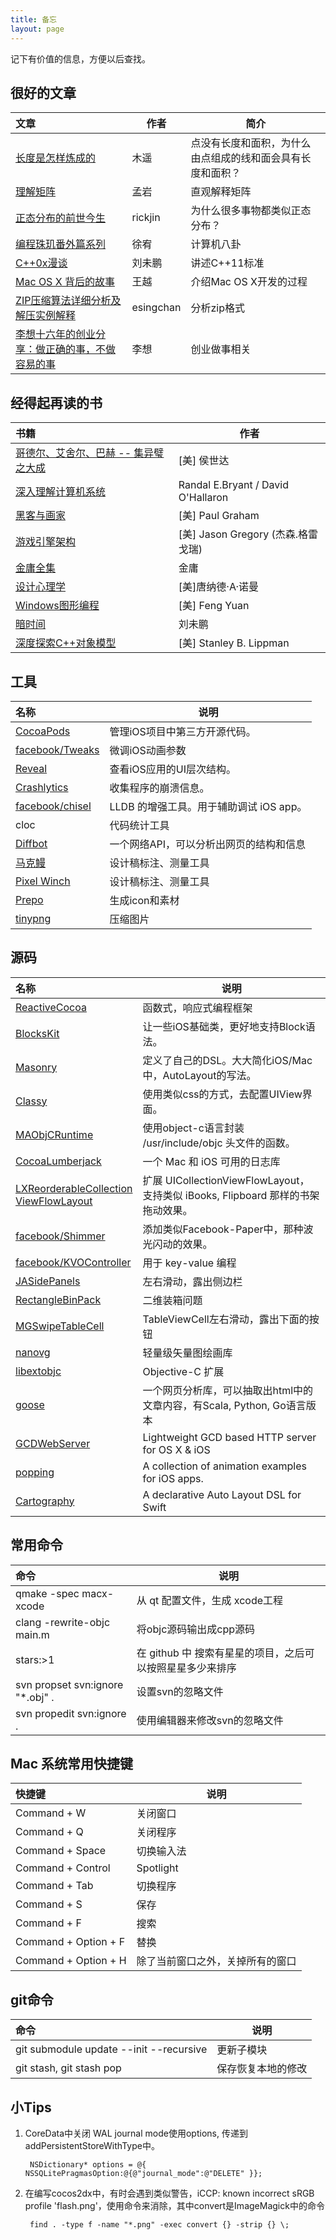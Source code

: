 ```yaml
---
title: 备忘
layout: page
---
```


记下有价值的信息，方便以后查找。

## 很好的文章

| 文章           | 作者 | 简介 
|:--------------		|--------|-----
| [长度是怎样炼成的](http://songshuhui.net/archives/13480) | 木遥 | 点没有长度和面积，为什么由点组成的线和面会具有长度和面积？
| [理解矩阵](http://blog.csdn.net/myan/article/details/647511) | 孟岩 | 直观解释矩阵
| [正态分布的前世今生](http://www.52nlp.cn/正态分布的前世今生pdf-版) | rickjin | 为什么很多事物都类似正态分布？
| [编程珠玑番外篇系列](http://blog.youxu.info) | 徐宥 | 计算机八卦
| [C++0x漫谈](http://blog.csdn.net/pongba/article/category/158724) | 刘未鹏 | 讲述C++11标准
| [Mac OS X 背后的故事](http://www.douban.com/group/topic/23658084/) | 王越 | 介绍Mac OS X开发的过程
| [ZIP压缩算法详细分析及解压实例解释](http://www.cnblogs.com/esingchan/p/3958962.html) | esingchan | 分析zip格式
| [李想十六年的创业分享：做正确的事，不做容易的事](http://blog.jobbole.com/89975/) | 李想 | 创业做事相关

## 经得起再读的书
| 书籍           | 作者 
|:--------------		|--------
| [哥德尔、艾舍尔、巴赫 -- 集异璧之大成](http://book.douban.com/subject/1291204/) | [美] 侯世达 
| [深入理解计算机系统](http://book.douban.com/subject/1230413/) | Randal E.Bryant / David O'Hallaron 
| [黑客与画家](http://book.douban.com/subject/6021440/) | [美] Paul Graham 
| [游戏引擎架构](http://book.douban.com/subject/25815142/) | [美] Jason Gregory (杰森.格雷戈瑞) 
| [金庸全集](http://book.douban.com/subject/3532347/) | 金庸
| [设计心理学](http://book.douban.com/subject/4606471/) | [美]唐纳德·A·诺曼 
| [Windows图形编程](http://book.douban.com/subject/1231794/) | [美] Feng Yuan 
| [暗时间](http://book.douban.com/subject/6709809/) | 刘未鹏 
| [深度探索C++对象模型](http://book.douban.com/subject/1091086/) | [美] Stanley B. Lippman

## 工具

| 名称            	| 说明
|:--------------		|--------
| [CocoaPods] 		| 管理iOS项目中第三方开源代码。
| [facebook/Tweaks] | 微调iOS动画参数 
| [Reveal] 			| 查看iOS应用的UI层次结构。
| [Crashlytics] 		| 收集程序的崩溃信息。
| [facebook/chisel] | LLDB 的增强工具。用于辅助调试 iOS app。
| cloc | 代码统计工具
| [Diffbot] | 一个网络API，可以分析出网页的结构和信息
| [马克鳗](http://www.getmarkman.com) | 设计稿标注、测量工具
| [Pixel Winch](http://www.ricciadams.com/projects/pixel-winch) | 设计稿标注、测量工具
| [Prepo](https://itunes.apple.com/tw/app/prepo/id476533227?mt=12) | 生成icon和素材
| [tinypng](http://www.cocoachina.com/ios/20150717/12626.html) | 压缩图片

[CocoaPods]: 			https://github.com/CocoaPods/CocoaPods
[facebook/Tweaks]: 	https://github.com/facebook/Tweaks
[Reveal]: 			http://revealapp.com/
[Crashlytics]: 		http://try.crashlytics.com
[facebook/chisel]: 	https://github.com/facebook/chisel
[Diffbot]: http://www.diffbot.com


## 源码

| 名称            | 说明
|:--------------		|--------
| [ReactiveCocoa]	| 函数式，响应式编程框架 
| [BlocksKit] 		| 让一些iOS基础类，更好地支持Block语法。
| [Masonry] 			| 定义了自己的DSL。大大简化iOS/Mac中，AutoLayout的写法。
| [Classy] 			| 使用类似css的方式，去配置UIView界面。
| [MAObjCRuntime] 	| 使用object-c语言封装 /usr/include/objc 头文件的函数。
| [CocoaLumberjack] | 一个 Mac 和 iOS 可用的日志库
| [LXReorderableCollection<br>ViewFlowLayout] | 扩展 UICollectionViewFlowLayout，<br>支持类似 iBooks, Flipboard 那样的书架拖动效果。
| [facebook/Shimmer] 		| 添加类似Facebook-Paper中，那种波光闪动的效果。
| [facebook/KVOController] | 用于 key-value 编程
| [JASidePanels] | 左右滑动，露出侧边栏
| [RectangleBinPack] | 二维装箱问题
| [MGSwipeTableCell] | TableViewCell左右滑动，露出下面的按钮
| [nanovg] | 轻量级矢量图绘画库
| [libextobjc] | Objective-C 扩展
| [goose] | 一个网页分析库，可以抽取出html中的文章内容，有Scala, Python, Go语言版本
| [GCDWebServer] | Lightweight GCD based HTTP server for OS X & iOS
| [popping](https://github.com/schneiderandre/popping) | A collection of animation examples for iOS apps.
| [Cartography](https://github.com/robb/Cartography) | A declarative Auto Layout DSL for Swift

[ReactiveCocoa]: https://github.com/ReactiveCocoa/ReactiveCocoa
[BlocksKit]: 		https://github.com/zwaldowski/BlocksKit
[Masonry]: 		https://github.com/cloudkite/Masonry
[Classy]: 		https://github.com/cloudkite/Classy
[MAObjCRuntime]: https://github.com/mikeash/MAObjCRuntime
[CocoaLumberjack]: https://github.com/CocoaLumberjack/CocoaLumberjack
[LXReorderableCollection<br>ViewFlowLayout]: https://github.com/lxcid/LXReorderableCollectionViewFlowLayout
[facebook/Shimmer]: https://github.com/facebook/Shimmer
[facebook/KVOController]: https://github.com/facebook/KVOController
[JASidePanels]: https://github.com/gotosleep/JASidePanels
[RectangleBinPack]: https://github.com/juj/RectangleBinPack
[nanovg]: https://github.com/memononen/nanovg
[MGSwipeTableCell]: https://github.com/MortimerGoro/MGSwipeTableCell
[libextobjc]: https://github.com/jspahrsummers/libextobjc
[goose]: https://github.com/GravityLabs/goose
[GCDWebServer]: https://github.com/swisspol/GCDWebServer


## 常用命令

| 命令            | 说明
|:--------------		|--------
| qmake -spec macx-xcode	| 从 qt 配置文件，生成 xcode工程
| clang -rewrite-objc main.m | 将objc源码输出成cpp源码
| stars:>1	| 在 github 中 搜索有星星的项目，之后可以按照星星多少来排序
| svn propset svn:ignore "*.obj" . | 设置svn的忽略文件
| svn propedit svn:ignore . | 使用编辑器来修改svn的忽略文件

## Mac 系统常用快捷键
| 快捷键           | 说明
|:--------------		|--------
| Command + W | 关闭窗口
| Command + Q | 关闭程序
| Command + Space | 切换输入法
| Command + Control | Spotlight
| Command + Tab | 切换程序
| Command + S | 保存
| Command + F | 搜索
| Command + Option + F | 替换
| Command + Option + H | 除了当前窗口之外，关掉所有的窗口

## git命令
| 命令            | 说明
|:--------------		|--------
| git submodule update --init --recursive | 更新子模块
| git stash, git stash pop | 保存恢复本地的修改

## 小Tips
1. CoreData中关闭 WAL journal mode使用options, 传递到addPersistentStoreWithType中。

		NSDictionary* options = @{ NSSQLitePragmasOption:@{@"journal_mode":@"DELETE" }};
		
2. 在编写cocos2dx中，有时会遇到类似警告，iCCP: known incorrect sRGB profile 'flash.png'，使用命令来消除，其中convert是ImageMagick中的命令

		find . -type f -name "*.png" -exec convert {} -strip {} \;
		




